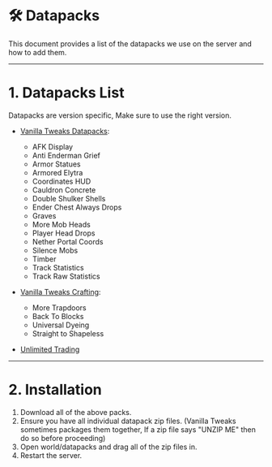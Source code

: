 # 🛠️ **Datapacks**

This document provides a list of the datapacks we use on the server and how to add them.

---

# **1. Datapacks List**

Datapacks are version specific, Make sure to use the right version.

- [Vanilla Tweaks Datapacks](https://vanillatweaks.net/picker/datapacks/):
    - AFK Display
    - Anti Enderman Grief
    - Armor Statues
    - Armored Elytra
    - Coordinates HUD
    - Cauldron Concrete
    - Double Shulker Shells
    - Ender Chest Always Drops
    - Graves
    - More Mob Heads
    - Player Head Drops
    - Nether Portal Coords
    - Silence Mobs
    - Timber
    - Track Statistics
    - Track Raw Statistics

- [Vanilla Tweaks Crafting](https://vanillatweaks.net/picker/datapacks/):
    - More Trapdoors
    - Back To Blocks
    - Universal Dyeing
    - Straight to Shapeless

- [Unlimited Trading](https://modrinth.com/datapack/unlimited-trading)

---

# **2. Installation**

1. Download all of the above packs.
2. Ensure you have all individual datapack zip files. (Vanilla Tweaks sometimes packages them together, If a zip file says "UNZIP ME" then do so before proceeding)
3. Open world/datapacks and drag all of the zip files in.
4. Restart the server.